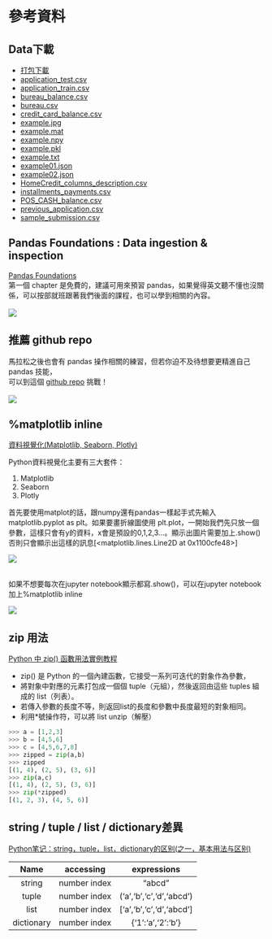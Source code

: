 # 參考資料
## Data下載
* [打包下載](http://ai100.cupoy.com/file-download/part01/Part01.7z)
* [application_test.csv](http://ai100.cupoy.com/file-download/part01/application_test.csv)
* [application_train.csv](http://ai100.cupoy.com/file-download/part01/application_train.csv)
* [bureau_balance.csv](http://ai100.cupoy.com/file-download/part01/bureau_balance.csv)
* [bureau.csv](http://ai100.cupoy.com/file-download/part01/bureau.csv)
* [credit_card_balance.csv](http://ai100.cupoy.com/file-download/part01/credit_card_balance.csv)
* [example.jpg](http://ai100.cupoy.com/file-download/part01/example.jpg)
* [example.mat](http://ai100.cupoy.com/file-download/part01/example.mat)
* [example.npy](http://ai100.cupoy.com/file-download/part01/example.npy)
* [example.pkl](http://ai100.cupoy.com/file-download/part01/example.pkl)
* [example.txt](http://ai100.cupoy.com/file-download/part01/example.txt)
* [example01.json](http://ai100.cupoy.com/file-download/part01/example01.json)
* [example02.json](http://ai100.cupoy.com/file-download/part01/example02.json)
* [HomeCredit_columns_description.csv](http://ai100.cupoy.com/file-download/part01/HomeCredit_columns_description.csv)
* [installments_payments.csv](http://ai100.cupoy.com/file-download/part01/installments_payments.csv)
* [POS_CASH_balance.csv](http://ai100.cupoy.com/file-download/part01/POS_CASH_balance.csv)
* [previous_application.csv](http://ai100.cupoy.com/file-download/part01/previous_application.csv)
* [sample_submission.csv](http://ai100.cupoy.com/file-download/part01/sample_submission.csv)
## Pandas Foundations : Data ingestion & inspection
[Pandas Foundations](https://www.datacamp.com/courses/pandas-foundations)<br>
第一個 chapter 是免費的，建議可用來預習 pandas，如果覺得英文聽不懂也沒關係，可以按部就班跟著我們後面的課程，也可以學到相關的內容。<br><br>
![](https://ai100-fileentity.cupoy.com/3rd/homework/D5/1566981454012/large)
## 推薦 github repo
馬拉松之後也會有 pandas 操作相關的練習，但若你迫不及待想要更精進自己 pandas 技能，<br>
可以到這個 [github repo](https://github.com/guipsamora/pandas_exercises) 挑戰！<br><br>
![](https://ai100-fileentity.cupoy.com/3rd/homework/D5/1566981467917/large)
## %matplotlib inline
[資料視覺化(Matplotlib, Seaborn, Plotly)](https://medium.com/jameslearningnote/資料分析-機器學習-第2-5講-資料視覺化-matplotlib-seaborn-plotly-75cd353d6d3f)<br>

Python資料視覺化主要有三大套件：
1. Matplotlib
2. Seaborn
3. Plotly<br>

首先要使用matplot的話，跟numpy還有pandas一樣起手式先輸入matplotlib.pyplot as plt。如果要畫折線圖使用 plt.plot，一開始我們先只放一個參數，這樣只會有y的資料，x會是預設的0,1,2,3…。顯示出圖片需要加上.show() 否則只會顯示出這樣的訊息[<matplotlib.lines.Line2D at 0x1100cfe48>]<br>

![](https://miro.medium.com/max/2380/1*409ArBhlxniQ4q657INbpA.png)<br><br>

如果不想要每次在jupyter notebook顯示都寫.show()，可以在jupyter notebook加上%matplotlib inline<br>

![](https://miro.medium.com/max/2420/1*llN9LEOvTMikRcVHXh7SXw.png)<br>

##  zip 用法
[Python 中 zip() 函數用法實例教程](http://puremonkey2010.blogspot.com/2015/10/python-python-zip.html)

- zip() 是 Python 的一個內建函數，它接受一系列可迭代的對象作為參數，
- 將對象中對應的元素打包成一個個 tuple（元組），然後返回由這些 tuples 組成的 list（列表）。
- 若傳入參數的長度不等，則返回list的長度和參數中長度最短的對象相同。
- 利用*號操作符，可以將 list unzip（解壓）

```python
>>> a = [1,2,3]
>>> b = [4,5,6]
>>> c = [4,5,6,7,8]
>>> zipped = zip(a,b)
>>> zipped
[(1, 4), (2, 5), (3, 6)]
>>> zip(a,c)
[(1, 4), (2, 5), (3, 6)]
>>> zip(*zipped)
[(1, 2, 3), (4, 5, 6)]
```

##  string / tuple / list / dictionary差異
[Python笔记：string，tuple，list，dictionary的区别(之一，基本用法与区别)](https://blog.csdn.net/s09094031/article/details/80302588)

| Name | accessing | expressions |
|:-----:|:-----:|:------:|
| string   |  number index  |   “abcd” |
| tuple   |  number index  |   (‘a’,‘b’,‘c’,‘d’,‘abcd’) |
| list  |  number index  |   [‘a’,‘b’,‘c’,‘d’,‘abcd’]|
| dictionary   |  number index |   {‘1’:‘a’,‘2’:‘b’} |


